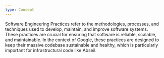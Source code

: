 ```yaml
---
type: Concept
---
```


Software Engineering Practices refer to the methodologies, processes, and techniques used to develop, maintain, and improve software systems. These practices are crucial for ensuring that software is reliable, scalable, and maintainable. In the context of Google, these practices are designed to keep their massive codebase sustainable and healthy, which is particularly important for infrastructural code like Abseil.